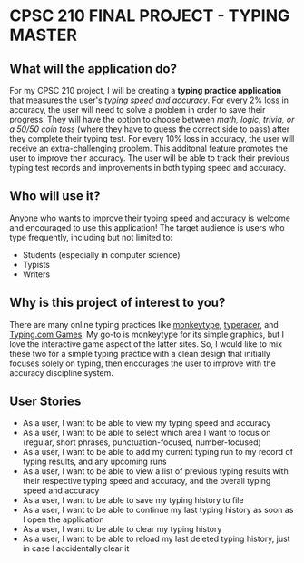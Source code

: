 # CPSC 210 FINAL PROJECT - TYPING MASTER

## What will the application do?
For my CPSC 210 project, I will be creating a **typing practice application** that measures the user's *typing speed and accuracy*. For every 2% loss in accuracy, the user will need to solve a problem in order to save their progress. They will have the option to choose between *math, logic, trivia, or a 50/50 coin toss* (where they have to guess the correct side to pass) after they complete their typing test. For every 10% loss in accuracy, the user will receive an extra-challenging problem. This additonal feature promotes the user to improve their accuracy. The user will be able to track their previous typing test records and improvements in both typing speed and accuracy. 

## Who will use it?
Anyone who wants to improve their typing speed and accuracy is welcome and encouraged to use this application! 
The target audience is users who type frequently, including but not limited to:
- Students (especially in computer science)
- Typists
- Writers

## Why is this project of interest to you?
There are many online typing practices like [monkeytype](https://monkeytype.com/), [typeracer](https://play.typeracer.com/), and [Typing.com Games](https://www.typing.com/student/games). My go-to is monkeytype for its simple graphics, but I love the interactive game aspect of the latter sites. So, I would like to mix these two for a simple typing practice with a clean design that initially focuses solely on typing, then encourages the user to improve with the accuracy discipline system. 


## User Stories
- As a user, I want to be able to view my typing speed and accuracy 
- As a user, I want to be able to select which area I want to focus on 
            (regular, short phrases, punctuation-focused, number-focused)
- As a user, I want to be able to add my current typing run to my record of typing results, and any upcoming runs 
- As a user, I want to be able to view a list of previous typing results 
            with their respective typing speed and accuracy, and the overall typing speed and accuracy
- As a user, I want to be able to save my typing history to file
- As a user, I want to be able to continue my last typing history as soon as I open the application
- As a user, I want to be able to clear my typing history
- As a user, I want to be able to reload my last deleted typing history, just in case I accidentally clear it
